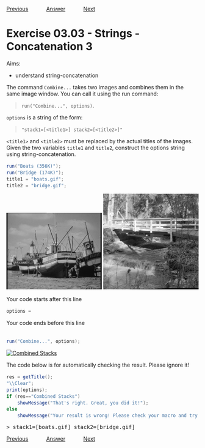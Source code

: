 [Previous](./ex03-02.md) &nbsp;&nbsp;&nbsp;&nbsp;&nbsp;&nbsp;&nbsp;&nbsp;&nbsp;&nbsp;     [Answer](../ans/ans03-03.md) &nbsp;&nbsp;&nbsp;&nbsp;&nbsp;&nbsp;&nbsp;&nbsp;&nbsp;&nbsp; [Next](./ex03-04.md)

# Exercise 03.03 - Strings - Concatenation 3
Aims: 
- understand string-concatenation

The command ``Combine...`` takes two images and combines them
in the same image window. You can call it using the run command:
> ``run("Combine...", options)``. 

`options` is a string of the form:
> ``"stack1=[<title1>] stack2=[<title2>]"``

`<title1>` and `<title2>` must be replaced by the actual titles of the images. 
Given the two variables `title1` and `title2`, construct the options string using string-concatenation. 

```java
run("Boats (356K)");
run("Bridge (174K)");
title1 = "boats.gif";
title2 = "bridge.gif";

```
<a href="image_1619428389705.png"><img src="image_1619428389705.png" width="250" alt="boats.gif"/></a>
<a href="image_1619428389959.png"><img src="image_1619428389959.png" width="250" alt="bridge.gif"/></a>

Your code starts after this line 
```java
options = 
```
Your code ends before this line 
```java

run("Combine...", options);

```
<a href="image_1619428390284.png"><img src="image_1619428390284.png" width="250" alt="Combined Stacks"/></a>

The code below is for automatically checking the result. Please ignore it! 
```java
res = getTitle();
"\\Clear";
print(options);
if (res=="Combined Stacks") 
	showMessage("That's right. Great, you did it!");
else 
	showMessage("Your result is wrong! Please check your macro and try again!");
```
<pre>
> stack1=[boats.gif] stack2=[bridge.gif]
</pre>

[Previous](./ex03-02.md) &nbsp;&nbsp;&nbsp;&nbsp;&nbsp;&nbsp;&nbsp;&nbsp;&nbsp;&nbsp;     [Answer](../ans/ans03-03.md) &nbsp;&nbsp;&nbsp;&nbsp;&nbsp;&nbsp;&nbsp;&nbsp;&nbsp;&nbsp; [Next](./ex03-04.md)

